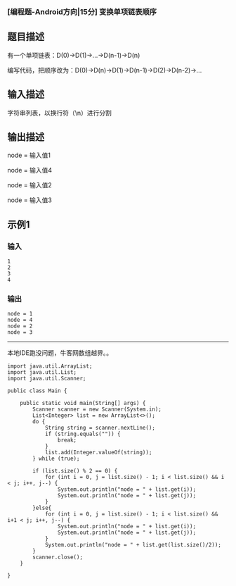 ### [编程题-Android方向|15分] 变换单项链表顺序

## 题目描述
有一个单项链表：D(0)->D(1)->...->D(n-1)->D(n)

编写代码，把顺序改为：D(0)->D(n)->D(1)->D(n-1)->D(2)->D(n-2)->...

## 输入描述
字符串列表，以换行符（\n）进行分割
## 输出描述
node = 输入值1

node = 输入值4

node = 输入值2

node = 输入值3

## 示例1
### 输入
	1
	2
	3
	4

### 输出
	node = 1
	node = 4
	node = 2
	node = 3

----

本地IDE跑没问题，牛客网数组越界。。

	import java.util.ArrayList;
	import java.util.List;
	import java.util.Scanner;
	
	public class Main {
	
	    public static void main(String[] args) {
	        Scanner scanner = new Scanner(System.in);
	        List<Integer> list = new ArrayList<>();
	        do {
	            String string = scanner.nextLine();
	            if (string.equals("")) {
	                break;
	            }
	            list.add(Integer.valueOf(string));
	        } while (true);
	
	        if (list.size() % 2 == 0) {
	            for (int i = 0, j = list.size() - 1; i < list.size() && i < j; i++, j--) {
	                System.out.println("node = " + list.get(i));
	                System.out.println("node = " + list.get(j));
	            }
	        }else{
	            for (int i = 0, j = list.size() - 1; i < list.size() && i+1 < j; i++, j--) {
	                System.out.println("node = " + list.get(i));
	                System.out.println("node = " + list.get(j));
	            }
	            System.out.println("node = " + list.get(list.size()/2));
	        }
	        scanner.close();
	    }
	
	}